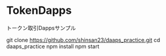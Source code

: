# TokenDapps
トークン取引Dappsサンプル

git clone https://github.com/shinsan23/daaps_practice.git
cd daaps_practice
npm install
npm start

